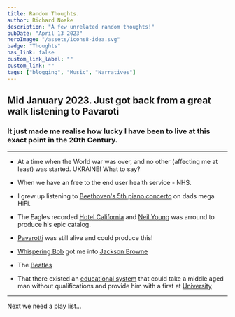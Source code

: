 ```yaml
---
title: Random Thoughts.
author: Richard Noake
description: "A few unrelated random thoughts!"
pubDate: "April 13 2023"
heroImage: "/assets/icons8-idea.svg"
badge: "Thoughts"
has_link: false
custom_link_label: ""
custom_link: ""
tags: ["blogging", "Music", "Narratives"]
---
```


## Mid January 2023. Just got back from a great walk listening to Pavaroti

### It just made me realise how lucky I have been to live at this exact point in the 20th Century.

---

- At a time when the World war was over, and no other (affecting me at least) was started. UKRAINE! What to say?

- When we have an free to the end user health service - NHS.
  
- I grew up listening to [Beethoven's 5th piano concerto](https://www.bing.com/videos/search?q=beethoven+5th+piano+concerto+arturo+rubinstien&view=detail&mid=F7BA4EA0FE6162AED355F7BA4EA0FE6162AED355&FORM=VIRE) on dads mega HiFi.

- The Eagles recorded [Hotel California](https://www.youtube.com/watch?v=FVsbvFkhzY4)
and [Neil Young](https://music.youtube.com/watch?v=aunVlekXjkE&list=PLT8LeN8XJgVZGfJBjGcGvdBM3-e1lzGWA) was arround to produce his epic catalog.

- [Pavarotti](https://www.youtube.com/watch?v=NUKgN-nC93c) was still alive and could produce this!
  
- [Whispering Bob](https://en.wikipedia.org/wiki/Bob_Harris) got me into [Jackson Browne](https://www.youtube.com/watch?v=2ROK1-VvOQ0)

- The [Beatles](https://en.wikipedia.org/wiki/Eleanor_Rigby)

- That there existed an [educational system](https://leedscitycollege.ac.uk/campuses/joseph-priestley-centre-beeston/) that could take a middle aged man without qualifications and provide him with a first at [University](https://courses.leeds.ac.uk/i078/ecology-and-conservation-biology-mbiol-bsc)


---

Next we need a play list...
